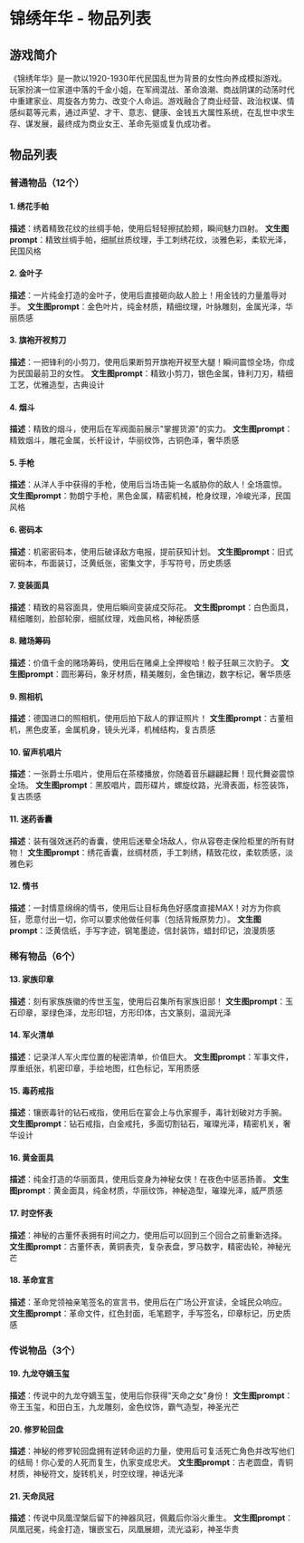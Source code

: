 # 锦绣年华 - 物品列表

## 游戏简介

《锦绣年华》是一款以1920-1930年代民国乱世为背景的女性向养成模拟游戏。玩家扮演一位家道中落的千金小姐，在军阀混战、革命浪潮、商战阴谋的动荡时代中重建家业、周旋各方势力、改变个人命运。游戏融合了商业经营、政治权谋、情感纠葛等元素，通过声望、才干、意志、健康、金钱五大属性系统，在乱世中求生存、谋发展，最终成为商业女王、革命先驱或复仇成功者。

## 物品列表

### 普通物品（12个）

#### 1. 绣花手帕
**描述**：绣着精致花纹的丝绸手帕，使用后轻轻擦拭脸颊，瞬间魅力四射。
**文生图prompt**：精致丝绸手帕，细腻丝质纹理，手工刺绣花纹，淡雅色彩，柔软光泽，民国风格

#### 2. 金叶子
**描述**：一片纯金打造的金叶子，使用后直接砸向敌人脸上！用金钱的力量羞辱对手。
**文生图prompt**：金色叶片，纯金材质，精细纹理，叶脉雕刻，金属光泽，华丽质感

#### 3. 旗袍开衩剪刀
**描述**：一把锋利的小剪刀，使用后果断剪开旗袍开衩至大腿！瞬间震惊全场，你成为民国最前卫的女性。
**文生图prompt**：精致小剪刀，银色金属，锋利刀刃，精细工艺，优雅造型，古典设计

#### 4. 烟斗
**描述**：精致的烟斗，使用后在军阀面前展示"掌握货源"的实力。
**文生图prompt**：精致烟斗，雕花金属，长杆设计，华丽纹饰，古铜色泽，奢华质感

#### 5. 手枪
**描述**：从洋人手中获得的手枪，使用后当场击毙一名威胁你的敌人！全场震惊。
**文生图prompt**：勃朗宁手枪，黑色金属，精密机械，枪身纹理，冷峻光泽，民国风格

#### 6. 密码本
**描述**：机密密码本，使用后破译敌方电报，提前获知计划。
**文生图prompt**：旧式密码本，布面装订，泛黄纸张，密集文字，手写符号，历史质感

#### 7. 变装面具
**描述**：精致的易容面具，使用后瞬间变装成交际花。
**文生图prompt**：白色面具，精细雕刻，脸部轮廓，细腻纹理，戏曲风格，神秘质感

#### 8. 赌场筹码
**描述**：价值千金的赌场筹码，使用后在赌桌上全押梭哈！骰子狂飙三次豹子。
**文生图prompt**：圆形筹码，象牙材质，精美雕刻，金色镶边，数字标记，奢华质感

#### 9. 照相机
**描述**：德国进口的照相机，使用后拍下敌人的罪证照片！
**文生图prompt**：古董相机，黑色皮革，金属机身，镜头光泽，机械结构，复古质感

#### 10. 留声机唱片
**描述**：一张爵士乐唱片，使用后在茶楼播放，你随着音乐翩翩起舞！现代舞姿震惊全场。
**文生图prompt**：黑胶唱片，圆形碟片，螺旋纹路，光滑表面，标签装饰，复古质感

#### 11. 迷药香囊
**描述**：装有强效迷药的香囊，使用后迷晕全场敌人，你从容卷走保险柜里的所有财物！
**文生图prompt**：绣花香囊，丝绸材质，手工刺绣，精致花纹，柔软质感，淡雅色彩

#### 12. 情书
**描述**：一封情意绵绵的情书，使用后让目标角色好感度直接MAX！对方为你疯狂，愿意付出一切，你可以要求他做任何事（包括背叛原势力）。
**文生图prompt**：泛黄信纸，手写字迹，钢笔墨迹，信封装饰，蜡封印记，浪漫质感

### 稀有物品（6个）

#### 13. 家族印章
**描述**：刻有家族族徽的传世玉玺，使用后召集所有家族旧部！
**文生图prompt**：玉石印章，翠绿色泽，龙形印钮，方形印体，古文篆刻，温润光泽

#### 14. 军火清单
**描述**：记录洋人军火库位置的秘密清单，价值巨大。
**文生图prompt**：军事文件，厚重纸张，机密印章，手绘地图，红色标记，军用质感

#### 15. 毒药戒指
**描述**：镶嵌毒针的钻石戒指，使用后在宴会上与仇家握手，毒针划破对方手腕。
**文生图prompt**：钻石戒指，白金戒托，多面切割钻石，璀璨光泽，精密机关，奢华设计

#### 16. 黄金面具
**描述**：纯金打造的华丽面具，使用后变身为神秘女侠！在夜色中惩恶扬善。
**文生图prompt**：黄金面具，纯金材质，华丽纹饰，神秘造型，璀璨光泽，威严质感

#### 17. 时空怀表
**描述**：神秘的古董怀表拥有时间之力，使用后可以回到三个回合之前重新选择。
**文生图prompt**：古董怀表，黄铜表壳，复杂表盘，罗马数字，精密齿轮，神秘光芒

#### 18. 革命宣言
**描述**：革命党领袖亲笔签名的宣言书，使用后在广场公开宣读，全城民众响应。
**文生图prompt**：革命文件，红色封面，毛笔题字，手写签名，印章标记，历史质感

### 传说物品（3个）

#### 19. 九龙夺嫡玉玺
**描述**：传说中的九龙夺嫡玉玺，使用后你获得"天命之女"身份！
**文生图prompt**：帝王玉玺，和田白玉，九龙雕刻，金色纹饰，霸气造型，神圣光芒

#### 20. 修罗轮回盘
**描述**：神秘的修罗轮回盘拥有逆转命运的力量，使用后可复活死亡角色并改写他们的结局！你心爱的人死而复生，仇家变成忠犬。
**文生图prompt**：古老圆盘，青铜材质，神秘符文，旋转机关，时空纹理，神话光泽

#### 21. 天命凤冠
**描述**：传说中凤凰涅槃后留下的神器凤冠，佩戴后你浴火重生。
**文生图prompt**：凤凰冠冕，纯金打造，镶嵌宝石，凤凰展翅，流光溢彩，神圣华贵

